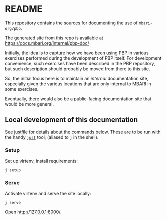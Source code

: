 # README

This repository contains the sources for documenting the use of `mbari-org/pbp`.

The generated site from this repo is available at
<https://docs.mbari.org/internal/pbp-doc/>

Initially, the idea is to capture how we have been using PBP in various exercises
performed during the development of PBP itself.
For development convenience, such exercises have been described in the PBP repository,
but such description should probably be moved from there to this site.

So, the initial focus here is to maintain an _internal_ documentation site, especially
given the various locations that are only internal to MBARI in some exercises.

Eventually, there would also be a public-facing documentation site that would be more general. 

## Local development of this documentation

See [justfile](justfile) for details about the commands below.
These are to be run with the handy [`just`](https://github.com/casey/j) tool,
(aliased to `j` in the shell).


### Setup

Set up virtenv, install requirements:

    j setup

### Serve

Activate virtenv and serve the site locally:

    j serve

Open http://127.0.0.1:8000/.
